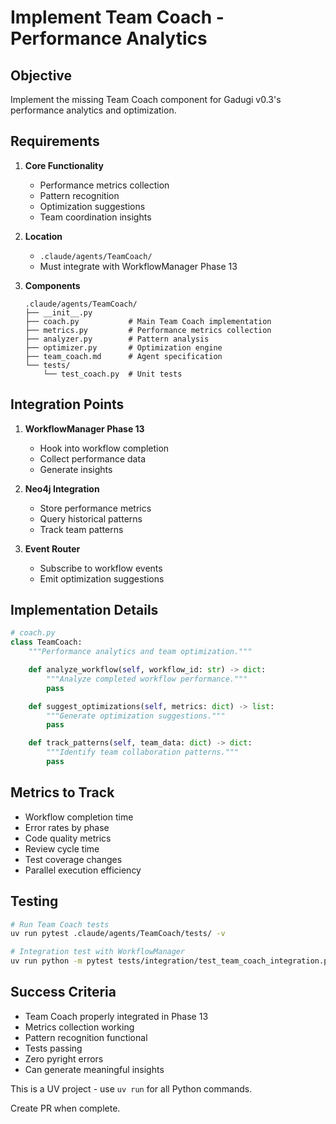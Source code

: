 # Implement Team Coach - Performance Analytics

## Objective
Implement the missing Team Coach component for Gadugi v0.3's performance analytics and optimization.

## Requirements
1. **Core Functionality**
   - Performance metrics collection
   - Pattern recognition
   - Optimization suggestions
   - Team coordination insights

2. **Location**
   - `.claude/agents/TeamCoach/`
   - Must integrate with WorkflowManager Phase 13

3. **Components**
   ```
   .claude/agents/TeamCoach/
   ├── __init__.py
   ├── coach.py           # Main Team Coach implementation
   ├── metrics.py         # Performance metrics collection
   ├── analyzer.py        # Pattern analysis
   ├── optimizer.py       # Optimization engine
   ├── team_coach.md      # Agent specification
   └── tests/
       └── test_coach.py  # Unit tests
   ```

## Integration Points
1. **WorkflowManager Phase 13**
   - Hook into workflow completion
   - Collect performance data
   - Generate insights

2. **Neo4j Integration**
   - Store performance metrics
   - Query historical patterns
   - Track team patterns

3. **Event Router**
   - Subscribe to workflow events
   - Emit optimization suggestions

## Implementation Details
```python
# coach.py
class TeamCoach:
    """Performance analytics and team optimization."""

    def analyze_workflow(self, workflow_id: str) -> dict:
        """Analyze completed workflow performance."""
        pass

    def suggest_optimizations(self, metrics: dict) -> list:
        """Generate optimization suggestions."""
        pass

    def track_patterns(self, team_data: dict) -> dict:
        """Identify team collaboration patterns."""
        pass
```

## Metrics to Track
- Workflow completion time
- Error rates by phase
- Code quality metrics
- Review cycle time
- Test coverage changes
- Parallel execution efficiency

## Testing
```bash
# Run Team Coach tests
uv run pytest .claude/agents/TeamCoach/tests/ -v

# Integration test with WorkflowManager
uv run python -m pytest tests/integration/test_team_coach_integration.py
```

## Success Criteria
- Team Coach properly integrated in Phase 13
- Metrics collection working
- Pattern recognition functional
- Tests passing
- Zero pyright errors
- Can generate meaningful insights

This is a UV project - use `uv run` for all Python commands.

Create PR when complete.

